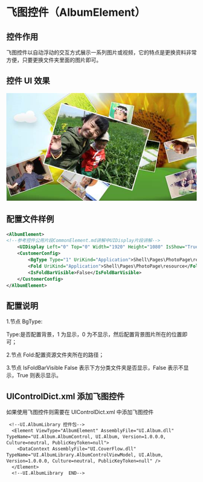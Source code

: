 # 飞图控件（AlbumElement）

## 控件作用

飞图控件以自动浮动的交互方式展示一系列图片或视频，它的特点是更换资料非常方便，只要更换文件夹里面的图片即可。

## 控件 UI 效果

![Placeholder](../images/album_1.png)

## 配置文件样例

```xml
<AlbumElement>
<!--参考控件公用片段CommonElement.md讲解中UIDisplay片段讲解-->
    <UIDisplay Left="0" Top="0" Width="1920" Height="1080" IsShow="True" ZIndex="1" UsePercent="false" IsUseCache="false" />
    <CustomerConfig>
        <BgType Type="1" UriKind="Application">Shell\Pages\PhotoPage\resource\bg\bg.png</BgType>
        <Fold UriKind="Application">Shell\Pages\PhotoPage\resource</Fold>
        <IsFoldBarVisible>False</IsFoldBarVisible>
    </CustomerConfig>
</AlbumElement>
```

## 配置说明

1.节点 BgType:

Type:是否配置背景，1 为显示，0 为不显示，然后配置背景图片所在的位置即可；

2.节点 Fold:配置资源文件夹所在的路径；

3.节点 IsFoldBarVisible False 表示下方分类文件夹是否显示，False 表示不显示，True 则表示显示。

## UIControlDict.xml 添加飞图控件

如果使用飞图控件则需要在 UIControlDict.xml 中添加飞图控件

```
 <!--UI.AlbumLibrary 控件包-->
  <Element ViewType="AlbumElement" AssemblyFile="UI.Album.dll" TypeName="UI.Album.AlbumControl, UI.Album, Version=1.0.0.0, Culture=neutral, PublicKeyToken=null">
    <DataContext AssemblyFile="UI.CoverFlow.dll" TypeName="UI.AlbumLibrary.AlbumControlViewModel, UI.Album, Version=1.0.0.0, Culture=neutral, PublicKeyToken=null" />
  </Element>
  <!--UI.AlbumLibrary  END-->
```
